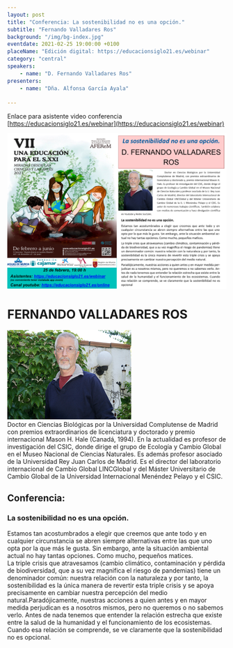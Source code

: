 ```yaml
---
layout: post
title: "Conferencia: La sostenibilidad no es una opción."
subtitle: "Fernando Valladares Ros"
background: "/img/bg-index.jpg"
eventdate: 2021-02-25 19:00:00 +0100
placeName: "Edición digital: https://educacionsiglo21.es/webinar"
category: "central"
speakers:
    - name: "D. Fernando Valladares Ros"
presenters:
    - name: "Dña. Alfonsa García Ayala"
   
---
```

Enlace para asistente video conferencia [https://educacionsiglo21.es/webinar](https://educacionsiglo21.es/webinar)  

![cartel](/img/posts/fernandovalladares.png)  

# FERNANDO VALLADARES ROS  
![cartel](/img/posts/valladares.png)  
Doctor en Ciencias Biológicas por la Universidad Complutense de Madrid  con premios extraordinarios de licenciatura y doctorado y premio internacional Mason H. Hale (Canadá, 1994). En la actualidad es profesor de investigación del CSIC, donde dirige el grupo de Ecología y Cambio Global en el Museo Nacional de Ciencias Naturales. Es además profesor asociado de la Universidad Rey Juan Carlos de Madrid. Es el director del laboratorio internacional de Cambio Global LINCGlobal  y del Máster Universitario de Cambio Global de la Universidad Internacional Menéndez Pelayo y el CSIC.

## Conferencia:  
### La sostenibilidad no es una opción.  

Estamos tan acostumbrados a elegir que creemos que ante todo y en cualquier circunstancia se abren siempre alternativas entre las que uno opta por la que más le gusta. Sin embargo, ante la situación ambiental actual no hay tantas opciones. Como mucho, pequeños matices.  
La triple crisis que atravesamos (cambio climático, contaminación y pérdida de biodiversidad, que a su vez magnifica el riesgo de pandemias) tiene un denominador común: nuestra relación con la naturaleza y por tanto, la sostenibilidad es la única manera de revertir esta triple crisis y se apoya precisamente en cambiar nuestra percepción del medio natural.Paradójicamente, nuestras acciones a quien antes y en mayor medida perjudican es a nosotros mismos, pero no queremos o no sabemos verlo. Antes de nada tenemos que entender la relación estrecha que existe entre la salud de la humanidad y el funcionamiento de los ecosistemas. Cuando esa relación se comprende, se ve claramente que la sostenibilidad no es opcional.  
